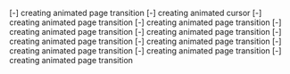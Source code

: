 [-] creating animated page transition
[-] creating animated cursor
[-] creating animated page transition
[-] creating animated page transition
[-] creating animated page transition
[-] creating animated page transition
[-] creating animated page transition
[-] creating animated page transition
[-] creating animated page transition
[-] creating animated page transition
[-] creating animated page transition
